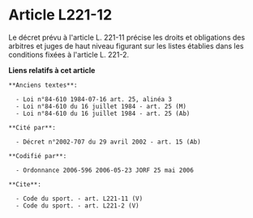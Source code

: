 # Article L221-12

Le décret prévu à l'article L. 221-11 précise les droits et obligations des arbitres et juges de haut niveau figurant sur les
listes établies dans les conditions fixées à l'article L. 221-2.

**Liens relatifs à cet article**

	**Anciens textes**:

	  - Loi n°84-610 1984-07-16 art. 25, alinéa 3
	  - Loi n°84-610 du 16 juillet 1984 - art. 25 (M)
	  - Loi n°84-610 du 16 juillet 1984 - art. 25 (Ab)

	**Cité par**:

	  - Décret n°2002-707 du 29 avril 2002 - art. 15 (Ab)

	**Codifié par**:

	  - Ordonnance 2006-596 2006-05-23 JORF 25 mai 2006

	**Cite**:

	  - Code du sport. - art. L221-11 (V)
	  - Code du sport. - art. L221-2 (V)
